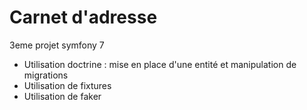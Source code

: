 # Carnet d'adresse

3eme projet symfony 7

- Utilisation doctrine : mise en place d'une entité et manipulation de migrations
- Utilisation de fixtures
- Utilisation de faker